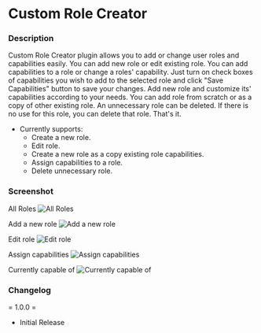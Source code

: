 # Custom Role Creator

### Description
Custom Role Creator plugin allows you to add or change user roles and capabilities easily. You can add new role or edit existing role. You can add capabilities to a role or change a roles' capability.
Just turn on check boxes of capabilities you wish to add to the selected role and click "Save Capabilities" button to save your changes. Add new role and customize its' capabilities according to your needs. You can add role from scratch or as a copy of other existing role.
An unnecessary role can be deleted. If there is no use for this role, you can delete that role. That's it.
- Currently supports:
    * Create a new role.
    * Edit role.
    * Create a new role as a copy existing role capabilities.
    * Assign capabilities to a role.
    * Delete unnecessary role.
    
### Screenshot
All Roles
![All Roles](https://ps.w.org/custom-role-creator/assets/Screenshot-1.png)

Add a new role
![Add a new role](https://ps.w.org/custom-role-creator/assets/Screenshot-2.png)

Edit role
![Edit role](https://ps.w.org/custom-role-creator/assets/Screenshot-3.png)

Assign capabilities
![Assign capabilities](https://ps.w.org/custom-role-creator/assets/Screenshot-4.png)

Currently capable of
![Currently capable of](https://ps.w.org/custom-role-creator/assets/Screenshot-5.png)

### Changelog
= 1.0.0 =
* Initial Release
